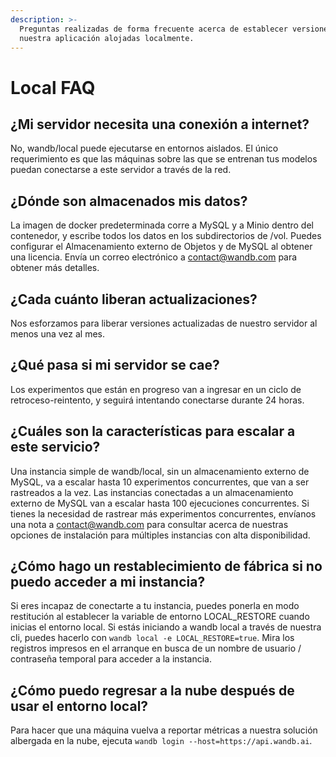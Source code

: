 ```yaml
---
description: >-
  Preguntas realizadas de forma frecuente acerca de establecer versiones de
  nuestra aplicación alojadas localmente.
---
```


# Local FAQ

## ¿Mi servidor necesita una conexión a internet?

No, wandb/local puede ejecutarse en entornos aislados. El único requerimiento es que las máquinas sobre las que se entrenan tus modelos puedan conectarse a este servidor a través de la red.

##  ¿Dónde son almacenados mis datos?

 La imagen de docker predeterminada corre a MySQL y a Minio dentro del contenedor, y escribe todos los datos en los subdirectorios de /vol. Puedes configurar el Almacenamiento externo de Objetos y de MySQL al obtener una licencia. Envía un correo electrónico a [contact@wandb.com](mailto:contact@wandb.com) para obtener más detalles.

##  ¿Cada cuánto liberan actualizaciones?

Nos esforzamos para liberar versiones actualizadas de nuestro servidor al menos una vez al mes.

##  ¿Qué pasa si mi servidor se cae?

Los experimentos que están en progreso van a ingresar en un ciclo de retroceso-reintento, y seguirá intentando conectarse durante 24 horas.

##  ¿Cuáles son la características para escalar a este servicio?

Una instancia simple de wandb/local, sin un almacenamiento externo de MySQL, va a escalar hasta 10 experimentos concurrentes, que van a ser rastreados a la vez. Las instancias conectadas a un almacenamiento externo de MySQL van a escalar hasta 100 ejecuciones concurrentes. Si tienes la necesidad de rastrear más experimentos concurrentes, envíanos una nota a [contact@wandb.com](mailto:contact@wandb.com) para consultar acerca de nuestras opciones de instalación para múltiples instancias con alta disponibilidad.

## ¿Cómo hago un restablecimiento de fábrica si no puedo acceder a mi instancia?

Si eres incapaz de conectarte a tu instancia, puedes ponerla en modo restitución al establecer la variable de entorno LOCAL\_RESTORE cuando inicias el entorno local. Si estás iniciando a wandb local a través de nuestra cli, puedes hacerlo con `wandb local -e LOCAL_RESTORE=true`. Mira los registros impresos en el arranque en busca de un nombre de usuario / contraseña temporal para acceder a la instancia.

## ¿Cómo puedo regresar a la nube después de usar el entorno local?

Para hacer que una máquina vuelva a reportar métricas a nuestra solución albergada en la nube, ejecuta `wandb login --host=https://api.wandb.ai`.

